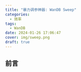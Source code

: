 ```yaml
---
title: "暴力调参神器: WanDB Sweep"
categories:
  - 效率
tags:
  - WanDB
date: 2024-01-26 17:06:47
cover: img/sweep.png
draft: true
---
```


## 前言
